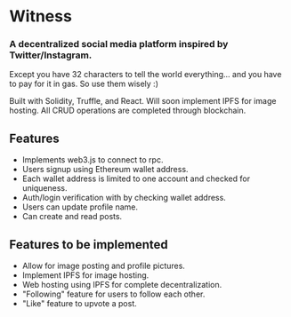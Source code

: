 # Witness
### A decentralized social media platform inspired by Twitter/Instagram.

Except you have 32 characters to tell the world everything... and you have to pay for it in gas. So use them wisely :)

Built with Solidity, Truffle, and React. Will soon implement IPFS for image hosting. All CRUD operations are completed through blockchain.

## Features

+ Implements web3.js to connect to rpc.
+ Users signup using Ethereum wallet address.
+ Each wallet address is limited to one account and checked for uniqueness.
+ Auth/login verification with by checking wallet address.
+ Users can update profile name.
+ Can create and read posts.

## Features to be implemented

+ Allow for image posting and profile pictures.
+ Implement IPFS for image hosting.
+ Web hosting using IPFS for complete decentralization.
+ "Following" feature for users to follow each other.
+ "Like" feature to upvote a post.
